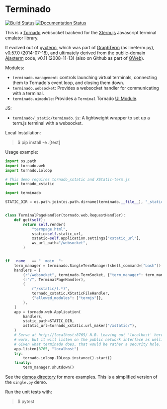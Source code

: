 # Terminado

[![Build Status](https://github.com/jupyter/terminado/actions/workflows/test.yml/badge.svg?query=branch%3Amain++)](https://github.com/jupyter/terminado/actions/workflows/test.yml/badge.svg?query=branch%3Amain++)
[![Documentation Status](https://readthedocs.org/projects/terminado/badge/?version=latest)](http://terminado.readthedocs.io/en/latest/?badge=latest)

This is a [Tornado](http://tornadoweb.org/) websocket backend for the
[Xterm.js](https://xtermjs.org/) Javascript terminal emulator library.

It evolved out of [pyxterm](https://github.com/mitotic/pyxterm), which
was part of [GraphTerm](https://github.com/mitotic/graphterm) (as
lineterm.py), v0.57.0 (2014-07-18), and ultimately derived from the
public-domain [Ajaxterm](http://antony.lesuisse.org/software/ajaxterm/)
code, v0.11 (2008-11-13) (also on Github as part of
[QWeb](https://github.com/antonylesuisse/qweb)).

Modules:

- `terminado.management`: controls launching virtual terminals,
  connecting them to Tornado's event loop, and closing them down.
- `terminado.websocket`: Provides a websocket handler for
  communicating with a terminal.
- `terminado.uimodule`: Provides a `Terminal` Tornado [UI
  Module](http://www.tornadoweb.org/en/stable/guide/templates.html#ui-modules).

JS:

- `terminado/_static/terminado.js`: A lightweight wrapper to set up a
  term.js terminal with a websocket.

Local Installation:

> $ pip install -e .\[test\]

Usage example:

```python
import os.path
import tornado.web
import tornado.ioloop

# This demo requires tornado_xstatic and XStatic-term.js
import tornado_xstatic

import terminado

STATIC_DIR = os.path.join(os.path.dirname(terminado.__file__), "_static")


class TerminalPageHandler(tornado.web.RequestHandler):
    def get(self):
        return self.render(
            "termpage.html",
            static=self.static_url,
            xstatic=self.application.settings["xstatic_url"],
            ws_url_path="/websocket",
        )


if __name__ == "__main__":
    term_manager = terminado.SingleTermManager(shell_command=["bash"])
    handlers = [
        (r"/websocket", terminado.TermSocket, {"term_manager": term_manager}),
        (r"/", TerminalPageHandler),
        (
            r"/xstatic/(.*)",
            tornado_xstatic.XStaticFileHandler,
            {"allowed_modules": ["termjs"]},
        ),
    ]
    app = tornado.web.Application(
        handlers,
        static_path=STATIC_DIR,
        xstatic_url=tornado_xstatic.url_maker("/xstatic/"),
    )
    # Serve at http://localhost:8765/ N.B. Leaving out 'localhost' here will
    # work, but it will listen on the public network interface as well.
    # Given what terminado does, that would be rather a security hole.
    app.listen(8765, "localhost")
    try:
        tornado.ioloop.IOLoop.instance().start()
    finally:
        term_manager.shutdown()
```

See the [demos
directory](https://github.com/takluyver/terminado/tree/master/demos) for
more examples. This is a simplified version of the `single.py` demo.

Run the unit tests with:

> $ pytest
